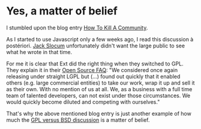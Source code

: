 # Yes, a matter of belief #

I stumbled upon the blog entry
[How To Kill A Community](http://juixe.com/techknow/index.php/2008/04/27/how-to-kill-a-community/).

As I started to use Javascript only a few weeks ago, I read this discussion à postériori.
[Jack Slocum](http://jackslocum.com/blog/) unfortunately didn't want the large public to see what he wrote in that time.

For me it is clear that Ext did the right thing when they switched to GPL. They explain it in their [Open Source FAQ](http://www.extjs.com/products/license-faq.php):
"We considered once again releasing under straight LGPL but (...) found out quickly that it enabled others (e.g. large commercial entities) to take our work, wrap it up and sell it as their own. With no mention of us at all. We, as a business with a full time team of talented developers, can not exist under those circumstances. We would quickly become diluted and competing with ourselves."

That's why the above mentioned blog entry is just another example of how much the [GPL versus BSD discussion](GPLorBSD.md) is a matter of belief.